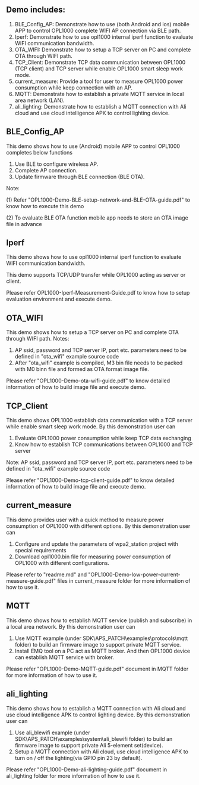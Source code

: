 ## Demo includes:

1. BLE_Config_AP:  Demonstrate how to use (both Android and ios) mobile APP to control OPL1000 complete WIFI AP connection via BLE path. 
2. Iperf: Demonstrate how to use opl1000 internal iperf  function to evaluate WIFI communication bandwidth.
3. OTA_WIFI: Demonstrate how to setup a TCP server on PC and complete OTA through WIFI path.
4. TCP_Client: Demonstrate TCP data communication between OPL1000 (TCP client) and TCP server while enable OPL1000 smart sleep work mode. 
5. current_measure: Provide a tool for user to measure OPL1000 power consumption while keep connection with an AP.  
6. MQTT: Demonstrate how to establish a private MQTT service in local area network (LAN). 
7. ali_lighting: Demonstrate how to establish a MQTT connection with Ali cloud and use cloud intelligence APK to control lighting device.

## BLE_Config_AP

This demo shows how to use (Android) mobile APP to control OPL1000 completes below functions 

1. Use BLE to configure wireless AP. 
2. Complete AP connection. 
3. Update firmware through BLE connection (BLE OTA). 

Note: 

(1) Refer "OPL1000-Demo-BLE-setup-network-and-BLE-OTA-guide.pdf" to know how to execute this demo 

(2) To evaluate BLE OTA function mobile app needs to store an OTA image file in advance     

## Iperf

This demo shows how to use opl1000 internal iperf  function to evaluate WIFI communication bandwidth.

This demo supports TCP/UDP transfer while OPL1000 acting as server or client.    

Please refer OPL1000-Iperf-Measurement-Guide.pdf to know how to setup evaluation environment and execute demo. 

## OTA_WIFI 

This demo shows how to setup a TCP server on PC and complete OTA through WIFI path.  Notes:

1. AP ssid, password and TCP server IP, port etc. parameters need to be defined in "ota_wifi" example source code
2. After "ota_wifi" example is compiled, M3 bin file needs to be packed with M0 binn file and formed as OTA format image file. 

 Please refer "OPL1000-Demo-ota-wifi-guide.pdf" to know detailed information of how to build image file and execute demo. 

## TCP_Client 

This demo shows OPL1000 establish data communication with a TCP server while enable smart sleep work mode. By this demonstration user can

1. Evaluate OPL1000 power consumption while keep TCP data exchanging 
2. Know how to establish TCP communications between OPL1000 and TCP server 

Note: AP ssid, password and TCP server IP, port etc. parameters need to be defined in "ota_wifi" example source code

Please refer "OPL1000-Demo-tcp-client-guide.pdf" to know detailed information of how to build image file and execute demo. 

## current_measure 

This demo provides user with a quick method to measure power consumption of OPL1000 with different options. By this demonstration user can

1. Configure and update the parameters of  wpa2_station project with special requirements 
2. Download opl1000.bin file for measuring power consumption of OPL1000 with different configurations. 

Please refer to "readme.md" and "OPL1000-Demo-low-power-current-measure-guide.pdf" files in current_measure folder for more information of how to use it. 

## MQTT

This demo shows how to establish MQTT service (publish and subscribe) in a local area network. By this demonstration user can

1. Use  MQTT example (under SDK\APS_PATCH\examples\protocols\mqtt folder) to build an firmware image to support private MQTT service.
2. Install EMQ tool on a PC act as MQTT broker. And then OPL1000 device can establish MQTT service with broker. 

Please refer "OPL1000-Demo-MQTT-guide.pdf" document  in MQTT folder for more information of how to use it. 

## ali_lighting

This demo shows how to establish a MQTT connection with Ali cloud and use cloud intelligence APK to control lighting device. By this demonstration user can

1. Use  ali_blewifi example (under SDK\APS_PATCH\examples\system\ali_blewifi folder) to build an firmware image to support private Ali 5-element set(device).
2. Setup a MQTT connection with Ali cloud, use cloud intelligence APK to turn on / off the lighting(via GPIO pin 23 by default). 

Please refer "OPL1000-Demo-ali-lighting-guide.pdf" document  in ali_lighting folder for more information of how to use it. 